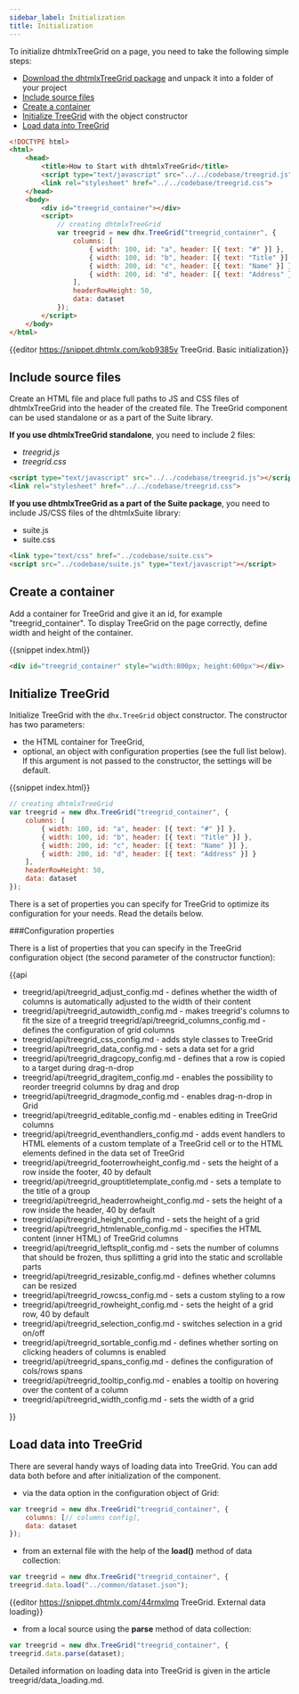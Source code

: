 ```yaml
---
sidebar_label: Initialization
title: Initialization
---          
```


To initialize dhtmlxTreeGrid on a page, you need to take the following simple steps:

- [Download the dhtmlxTreeGrid package](https://dhtmlx.com/docs/products/dhtmlxTreeGrid/download.shtml) and unpack it into a folder of your project
- [Include source files](#includesourcefiles)
- [Create a container](#createcontainer)
- [Initialize TreeGrid](#initializegrid) with the object constructor
- [Load data into TreeGrid](#loaddata)

~~~html
<!DOCTYPE html>
<html>
    <head>
        <title>How to Start with dhtmlxTreeGrid</title>         
        <script type="text/javascript" src="../../codebase/treegrid.js"></script>
        <link rel="stylesheet" href="../../codebase/treegrid.css">
    </head>
    <body>
    	<div id="treegrid_container"></div>
        <script>
            // creating dhtmlxTreeGrid 
            var treegrid = new dhx.TreeGrid("treegrid_container", {
    			columns: [
        			{ width: 100, id: "a", header: [{ text: "#" }] },
        			{ width: 100, id: "b", header: [{ text: "Title" }] },
        			{ width: 200, id: "c", header: [{ text: "Name" }] },
        			{ width: 200, id: "d", header: [{ text: "Address" }] }
    			],
    			headerRowHeight: 50,
    			data: dataset
			});
        </script>
    </body>
</html>
~~~

{{editor	https://snippet.dhtmlx.com/kob9385v	TreeGrid. Basic initialization}}

Include source files
--------------------

Create an HTML file and place full paths to JS and CSS files of dhtmlxTreeGrid into the header of the created file. The TreeGrid component can be used standalone or as a part of the Suite library.

**If you use dhtmlxTreeGrid standalone**, you need to include 2 files:

- *treegrid.js*
- *treegrid.css*

~~~html
<script type="text/javascript" src="../../codebase/treegrid.js"></script>
<link rel="stylesheet" href="../../codebase/treegrid.css">
~~~


**If you use dhtmlxTreeGrid as a part of the Suite package**, you need to include JS/CSS files of the dhtmlxSuite library:

- suite.js
- suite.css

~~~html
<link type="text/css" href="../codebase/suite.css">
<script src="../codebase/suite.js" type="text/javascript"></script>
~~~


Create a container 
-----------------

Add a container for TreeGrid and give it an id, for example "treegrid_container". To display TreeGrid on the page correctly, define width and height of the container.

{{snippet	index.html}}
~~~html
<div id="treegrid_container" style="width:800px; height:600px"></div>
~~~





Initialize TreeGrid
----------------------

Initialize TreeGrid with the `dhx.TreeGrid` object constructor. The constructor has two parameters:

- the HTML container for TreeGrid,
- optional, an object with configuration properties (see the full list below). If this argument is not passed to the constructor, the settings will be default.


{{snippet	index.html}}
~~~js
// creating dhtmlxTreeGrid
var treegrid = new dhx.TreeGrid("treegrid_container", {
    columns: [
        { width: 100, id: "a", header: [{ text: "#" }] },
        { width: 100, id: "b", header: [{ text: "Title" }] },
        { width: 200, id: "c", header: [{ text: "Name" }] },
        { width: 200, id: "d", header: [{ text: "Address" }] }
    ],
    headerRowHeight: 50,
    data: dataset
});
~~~

There is a set of properties you can specify for TreeGrid to optimize its configuration for your needs. Read the details below.



###Configuration properties

There is a list of properties that you can specify in the TreeGrid configuration object (the second parameter of the constructor function):

{{api

- treegrid/api/treegrid_adjust_config.md - defines whether the width of columns is automatically adjusted to the width of their content
- treegrid/api/treegrid_autowidth_config.md - makes treegrid's columns to fit the size of a treegrid
treegrid/api/treegrid_columns_config.md - defines the configuration of grid columns
- treegrid/api/treegrid_css_config.md - adds style classes to TreeGrid
- treegrid/api/treegrid_data_config.md - sets a data set for a grid
- treegrid/api/treegrid_dragcopy_config.md - defines that a row is copied to a target during drag-n-drop
- treegrid/api/treegrid_dragitem_config.md - enables the possibility to reorder treegrid columns by drag and drop
- treegrid/api/treegrid_dragmode_config.md - enables drag-n-drop in Grid
- treegrid/api/treegrid_editable_config.md - enables editing in TreeGrid columns
- treegrid/api/treegrid_eventhandlers_config.md - adds event handlers to HTML elements of a custom template of a TreeGrid cell or to the HTML elements defined in the data set of TreeGrid
- treegrid/api/treegrid_footerrowheight_config.md - sets the height of a row inside the footer, 40 by default
- treegrid/api/treegrid_grouptitletemplate_config.md - sets a template to the title of a group
- treegrid/api/treegrid_headerrowheight_config.md - sets the height of a row inside the header, 40 by default
- treegrid/api/treegrid_height_config.md - sets the height of a grid
- treegrid/api/treegrid_htmlenable_config.md - specifies the HTML content (inner HTML) of TreeGrid columns
- treegrid/api/treegrid_leftsplit_config.md - sets the number of columns that should be frozen, thus spllitting a grid into the static and scrollable parts
- treegrid/api/treegrid_resizable_config.md - defines whether columns can be resized
- treegrid/api/treegrid_rowcss_config.md - sets a custom styling to a row
- treegrid/api/treegrid_rowheight_config.md - sets the height of a grid row, 40 by default
- treegrid/api/treegrid_selection_config.md - switches selection in a grid on/off
- treegrid/api/treegrid_sortable_config.md - defines whether sorting on clicking headers of columns is enabled
- treegrid/api/treegrid_spans_config.md - defines the configuration of cols/rows spans
- treegrid/api/treegrid_tooltip_config.md - enables a tooltip on hovering over the content of a column
- treegrid/api/treegrid_width_config.md - sets the width of a grid

}}




Load data into TreeGrid
------------------

There are several handy ways of loading data into TreeGrid. You can add data both before and after initialization of the component.

- via the data option in the configuration object of Grid:

~~~js
var treegrid = new dhx.TreeGrid("treegrid_container", {
    columns: [// columns config],
    data: dataset 
});
~~~

- from an external file with the help of the **load()** method of data collection:

~~~js
var treegrid = new dhx.TreeGrid("treegrid_container", {
treegrid.data.load("../common/dataset.json");
~~~

{{editor	https://snippet.dhtmlx.com/44rmxlmq	TreeGrid.  External data loading}}

- from a local source using the **parse** method of data collection:

~~~js
var treegrid = new dhx.TreeGrid("treegrid_container", {
treegrid.data.parse(dataset);
~~~

Detailed information on loading data into TreeGrid is given in the article treegrid/data_loading.md.







